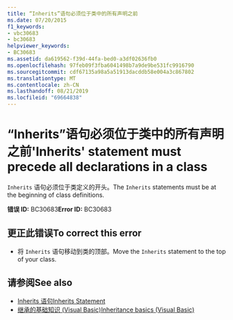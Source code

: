 ```yaml
---
title: “Inherits”语句必须位于类中的所有声明之前
ms.date: 07/20/2015
f1_keywords:
- vbc30683
- bc30683
helpviewer_keywords:
- BC30683
ms.assetid: da619562-f39d-44fa-bed0-a3df02636fb0
ms.openlocfilehash: 97feb09f3fba6041498b7a9de9be531fc9916790
ms.sourcegitcommit: cdf67135a98a5a51913dacddb58e004a3c867802
ms.translationtype: MT
ms.contentlocale: zh-CN
ms.lasthandoff: 08/21/2019
ms.locfileid: "69664838"
---
```

# <a name="inherits-statement-must-precede-all-declarations-in-a-class"></a><span data-ttu-id="0d7e7-102">“Inherits”语句必须位于类中的所有声明之前</span><span class="sxs-lookup"><span data-stu-id="0d7e7-102">'Inherits' statement must precede all declarations in a class</span></span>
<span data-ttu-id="0d7e7-103">`Inherits` 语句必须位于类定义的开头。</span><span class="sxs-lookup"><span data-stu-id="0d7e7-103">The `Inherits` statements must be at the beginning of class definitions.</span></span>  
  
 <span data-ttu-id="0d7e7-104">**错误 ID:** BC30683</span><span class="sxs-lookup"><span data-stu-id="0d7e7-104">**Error ID:** BC30683</span></span>  
  
## <a name="to-correct-this-error"></a><span data-ttu-id="0d7e7-105">更正此错误</span><span class="sxs-lookup"><span data-stu-id="0d7e7-105">To correct this error</span></span>  
  
- <span data-ttu-id="0d7e7-106">将 `Inherits` 语句移动到类的顶部。</span><span class="sxs-lookup"><span data-stu-id="0d7e7-106">Move the `Inherits` statement to the top of your class.</span></span>  
  
## <a name="see-also"></a><span data-ttu-id="0d7e7-107">请参阅</span><span class="sxs-lookup"><span data-stu-id="0d7e7-107">See also</span></span>

- [<span data-ttu-id="0d7e7-108">Inherits 语句</span><span class="sxs-lookup"><span data-stu-id="0d7e7-108">Inherits Statement</span></span>](../../visual-basic/language-reference/statements/inherits-statement.md)
- [<span data-ttu-id="0d7e7-109">继承的基础知识 (Visual Basic)</span><span class="sxs-lookup"><span data-stu-id="0d7e7-109">Inheritance basics (Visual Basic)</span></span>](../programming-guide/language-features/objects-and-classes/inheritance-basics.md)
